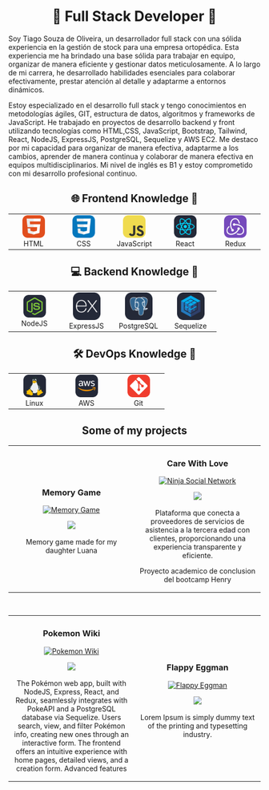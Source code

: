 <h1 align="center">🥇 Full Stack Developer 🥇</h1>

Soy Tiago Souza de Oliveira, un desarrollador full stack con una sólida experiencia en la gestión de stock para una empresa ortopédica. Esta experiencia me ha brindado una base sólida para trabajar en equipo, organizar de manera eficiente y gestionar datos meticulosamente. A lo largo de mi carrera, he desarrollado habilidades esenciales para colaborar efectivamente, prestar atención al detalle y adaptarme a entornos dinámicos.

Estoy especializado en el desarrollo full stack y tengo conocimientos en metodologías ágiles, GIT, estructura de datos, algoritmos y frameworks de JavaScript. He trabajado en proyectos de desarrollo backend y front utilizando tecnologías como HTML,CSS, JavaScript, Bootstrap, Tailwind, React, NodeJS, ExpressJS, PostgreSQL, Sequelize y AWS EC2. Me destaco por mi capacidad para organizar de manera efectiva, adaptarme a los cambios, aprender de manera continua y colaborar de manera efectiva en equipos multidisciplinarios. Mi nivel de inglés es B1 y estoy comprometido con mi desarrollo profesional continuo.

<h2 align="center"> 🌐 Frontend Knowledge 🎨 </h2>

<table align="center">
  <tr> 
     <td align="center" width="90">
      <img src="https://github.com/tandpfun/skill-icons/blob/main/icons/HTML.svg" width="45" height="45" alt="html" />
      <br>HTML
    </td>
    <td align="center" width="90">
      <img src="https://github.com/tandpfun/skill-icons/blob/main/icons/CSS.svg" width="45" height="45" alt="css" />
      <br>CSS
    </td>
     <td align="center" width="90">
      <img src="https://github.com/tandpfun/skill-icons/blob/main/icons/JavaScript.svg" width="45" height="45" alt="JavaScript" />
      <br>JavaScript
    </td>
    <td align="center" width="90">
      <img src="https://github.com/tandpfun/skill-icons/blob/main/icons/React-Dark.svg" width="45" height="45" alt="react" />
      <br>React
    </td>
    <td align="center" width="90">
      <img src="https://github.com/tandpfun/skill-icons/blob/main/icons/Redux.svg" width="45" height="45" alt="redux" />
      <br>Redux
    </td>
  </tr>
</table>

<h2 align="center"> 💻 Backend Knowledge 🔧 </h2>

<table align="center">
    <tr>
    <td align="center" width="90">
      <img src="https://github.com/tandpfun/skill-icons/blob/main/icons/NodeJS-Dark.svg" width="45" height="45" alt="NodeJS" />
      <br>NodeJS
    </td>
    <td align="center" width="90">
      <img src="https://github.com/tandpfun/skill-icons/blob/main/icons/ExpressJS-Dark.svg" alt="ExpressJS" width="55" height="55" />
      <br>ExpressJS
    </td>
    <td align="center" width="90">
      <img src="https://github.com/tandpfun/skill-icons/blob/main/icons/PostgreSQL-Dark.svg" alt="PostgreSQL" width="55" height="55" />
      <br>PostgreSQL
    </td>
    <td align="center" width="90">
      <img src="https://github.com/tandpfun/skill-icons/blob/main/icons/Sequelize-Dark.svg" alt="Sequelize" width="55" height="55" />
      <br>Sequelize
    </td>
  </tr>
</table>

<h2 align="center"> 🛠️ DevOps Knowledge 🚀 </h2>
<table align="center">
  <tr>
    <td align="center" width="90">
      <img src="https://github.com/tandpfun/skill-icons/blob/main/icons/Linux-Dark.svg" width="45" height="45" alt="Linux" />
      <br>Linux
    </td>
    <td align="center" width="90">
      <img src="https://github.com/tandpfun/skill-icons/blob/main/icons/AWS-Dark.svg" width="45" height="45" alt="AWS" />
      <br>AWS
    </td>
     <td align="center" width="90">
      <img src="https://github.com/tandpfun/skill-icons/blob/main/icons/Git.svg" width="45" height="45" alt="git" />
      <br>Git
    </td>
  </tr>
</table>

<h2 align="center"> Some of my projects </h2>
<div>
<table>
<tr>
  <td width="50%">
    <h3 align="center">Memory Game</h3>
    <div align="center">                                       
        <a href="https://tiago1820.github.io/memory-game/" target="_blank"><img src="https://imgur.com/D49pF7t.png" width="400" alt="Memory Game"></a>
        <br>
        <p><a href="https://github.com/tiago1820/memory-game" target="_blank"><img src="https://img.shields.io/badge/C%C3%93DIGO-80ffaa?style=for-the-badge&logo=github&logoColor=black"></a></p>
        </p>Memory game made for my daughter Luana</p>
    </div>   
</td>
<td width="50%">
    <h3 align="center">Care With Love</h3>
    <div align="center">
        <a href="https://proyecto-final-front-ashy.vercel.app/" target="_blank"><img src="https://imgur.com/1xjWfg9.jpg" width="400" alt="Ninja Social Network"></a>
        <p><a href="https://github.com/tiago1820/proyecto-final-back" target="_blank"><img src="https://img.shields.io/badge/CÓDIGO-ff9?style=for-the-badge&logo=github&logoColor=black"></a></p>
        <p>Plataforma que conecta a proveedores de servicios de asistencia a la tercera edad con clientes, proporcionando una experiencia transparente y eficiente.</p>
        <p>Proyecto academico de conclusion del bootcamp Henry</p>
    </div>
</table>
<br>
<table>
<tr>  
  <td width="50%">
    <h3 align="center">Pokemon Wiki</h3>
    <div align="center">
        <a href="https://pokemon-pi-phi.vercel.app/" target="_blank"><img src="https://imgur.com/dQJmpJV.png" width="400" alt="Pokemon Wiki"></a>
        <p><a href="https://github.com/tiago1820/pokemon-pi" target="_blank"><img src="https://img.shields.io/badge/CÓDIGO-ff9?style=for-the-badge&logo=github&logoColor=black"></a></p>
        <p>The Pokémon web app, built with NodeJS, Express, React, and Redux, seamlessly integrates with PokeAPI and a PostgreSQL database via Sequelize. Users search, view, and filter Pokémon info, creating new ones through an interactive form. The frontend offers an intuitive experience with home pages, detailed views, and a creation form. Advanced features</p>
    </div>                                                                          
</td> 
<td width="50%">
    <h3 align="center">Flappy Eggman</h3>
    <div align="center">                                       
        <a href="https://tiago1820.github.io/flappy-eggman/" target="_blank"><img src="https://imgur.com/tubZBRd.png" width="400" alt="Flappy Eggman"></a>
        <br>
        <p><a href="https://github.com/tiago1820/flappy-eggman" target="_blank"><img src="https://img.shields.io/badge/C%C3%93DIGO-80ffaa?style=for-the-badge&logo=github&logoColor=black"></a></p>
        </p>Lorem Ipsum is simply dummy text of the printing and typesetting industry.</p>
    </div>   
</td>
</table>                                                                                 
</div>
